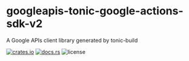 # googleapis-tonic-google-actions-sdk-v2

A Google APIs client library generated by tonic-build

[![crates.io](https://img.shields.io/crates/v/googleapis-tonic-google-actions-sdk-v2)](https://crates.io/crates/googleapis-tonic-google-actions-sdk-v2)
[![docs.rs](https://img.shields.io/docsrs/googleapis-tonic-google-actions-sdk-v2)](https://docs.rs/googleapis-tonic-google-actions-sdk-v2)
![license](https://img.shields.io/crates/l/googleapis-tonic-google-actions-sdk-v2)
